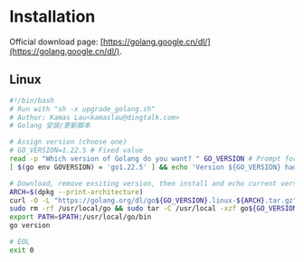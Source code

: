# Installation

Official download page: [https://golang.google.cn/dl/](https://golang.google.cn/dl/).

## Linux

```bash
#!/bin/bash
# Run with "sh -x upgrade_golang.sh"
# Author: Kamas Lau<kamaslau@dingtalk.com>
# Golang 安装/更新脚本

# Assign version (choose one)
# GO_VERSION=1.22.5 # Fixed value
read -p "Which version of Golang do you want? " GO_VERSION # Prompt for input
[ $(go env GOVERSION) = 'go1.22.5' ] && echo 'Version ${GO_VERSION} had already been installed.' && exit 1

# Download, remove exsiting version, then install and echo current version
ARCH=$(dpkg --print-architecture)
curl -O -L "https://golang.org/dl/go${GO_VERSION}.linux-${ARCH}.tar.gz"
sudo rm -rf /usr/local/go && sudo tar -C /usr/local -xzf go${GO_VERSION}.linux-${ARCH}.tar.gz
export PATH=$PATH:/usr/local/go/bin
go version

# EOL
exit 0
```

